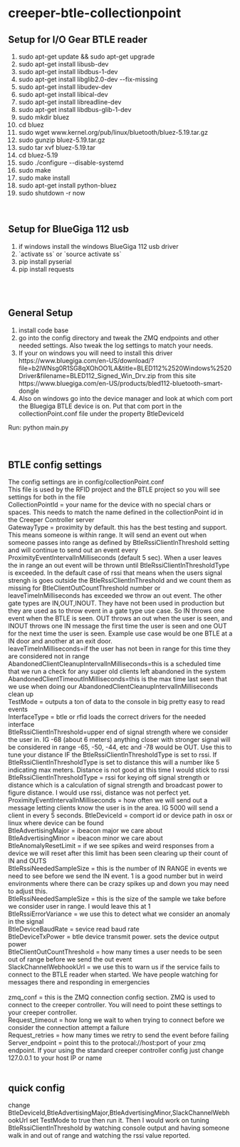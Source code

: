 creeper-btle-collectionpoint
============================

<h2>Setup for I/O Gear BTLE reader</h2>
<ol>
    <li>sudo apt-get update && sudo apt-get upgrade</li>
    <li>sudo apt-get install libusb-dev</li>
    <li>sudo apt-get install libdbus-1-dev</li>
    <li>sudo apt-get install libglib2.0-dev --fix-missing</li>
    <li>sudo apt-get install libudev-dev</li>
    <li>sudo apt-get install libical-dev</li>
    <li>sudo apt-get install libreadline-dev</li>
    <li>sudo apt-get install libdbus-glib-1-dev</li>
    <li>sudo mkdir bluez</li>
    <li>cd bluez</li>
    <li>sudo wget www.kernel.org/pub/linux/bluetooth/bluez-5.19.tar.gz</li>
    <li>sudo gunzip bluez-5.19.tar.gz</li>
    <li>sudo tar xvf bluez-5.19.tar</li>
    <li>cd bluez-5.19</li>
    <li>sudo ./configure --disable-systemd</li>
    <li>sudo make</li>
    <li>sudo make install</li>
    <li>sudo apt-get install python-bluez</li>
    <li>sudo shutdown -r now</li>
</ol>
<br/>
<h2>Setup for BlueGiga 112 usb</h2>
<ol>
    <li>if windows install the windows BlueGiga 112 usb driver</li>
    <li>`activate ss` or `source activate ss`</li>
    <li>pip install pyserial</li>
    <li>pip install requests</li>
</ol>
<br/><br/>
<h2>General Setup</h2>
<ol>
    <li>install code base</li>
    <li>go into the config directory and tweak the ZMQ endpoints and other needed settings. Also tweak the log settings to match your needs.</li>
    <li>If your on windows you will need to install this driver https://www.bluegiga.com/en-US/download/?file=b2lWNsg0R1SG8qXOhOO1LA&title=BLED112%2520Windows%2520Driver&filename=BLED112_Signed_Win_Drv.zip from this site https://www.bluegiga.com/en-US/products/bled112-bluetooth-smart-dongle</li>
    <li>Also on windows go into the device manager and look at which com port the Bluegiga BTLE device is on.  Put that com port in the collectionPoint.conf file under the property BtleDeviceId</li>
</ol>


Run: python main.py
<br/>
<br/>
<br/>
<h2>BTLE config settings</h2>
The config settings are in config/collectionPoint.conf<br/>
This file is used by the RFID project and the BTLE project so you will see settings for both in the file<br/>
CollectionPointId = your name for the device with no special chars or spaces.  This needs to match the name defined in the collectionPoint id in the Creeper Controller server<br/>
GatewayType = proximity by default.  this has the best testing and support.  This means someone is within range.  It will send an event out when someone passes into range as defined by BtleRssiClientInThreshold setting and will continue to send out an event every ProximityEventIntervalInMilliseconds (default 5 sec).  When a user leaves the in range an out event will be thrown until BtleRssiClientInThresholdType is exceeded.  In the default case of rssi that means when the users signal strengh is goes outside the BtleRssiClientInThreshold and we count them as missing for BtleClientOutCountThreshold number or leaveTimeInMilliseconds has exceeded we throw an out event. The other gate types are IN,OUT,INOUT.  They have not been used in production but they are used as to throw event in a gate type use case.  So IN throws one event when the BTLE is seen.  OUT throws an out when the user is seen,  and INOUT throws one IN message the first time the user is seen and one OUT for the next time the user is seen.  Example use case would be one BTLE at a IN door and another at an exit door. <br/>
leaveTimeInMilliseconds=if the user has not been in range for this time they are considered not in range<br/>
AbandonedClientCleanupIntervalInMilliseconds=this is a scheduled time that we run a check for any super old clients left abandoned in the system<br/>
AbandonedClientTimeoutInMilliseconds=this is the max time last seen that we use when doing our AbandonedClientCleanupIntervalInMilliseconds clean up<br/>
TestMode = outputs a ton of data to the console in big pretty easy to read events<br/>
InterfaceType = btle or rfid loads the correct drivers for the needed interface <br/>
BtleRssiClientInThreshold=upper end of signal strength where we consider the user in.  IG -68 (about 6 meters) anything closer with stronger signal will be considered in range -65, -50, -44, etc and -78 would be OUT.  Use this to tune your distance IF the BtleRssiClientInThresholdType is set to rssi.  If BtleRssiClientInThresholdType is set to distance this will a number like 5 indicating max meters.  Distance is not good at this time I would stick to rssi<br/>
BtleRssiClientInThresholdType = rssi for keying off signal strength or distance which is a calculation of signal strength and broadcast power to figure distance.  I would use rssi, distance was not perfect yet.<br/>
ProximityEventIntervalInMilliseconds = how often we will send out a message letting clients know the user is in the area.  IG 5000 will send a client in every 5 seconds.
BtleDeviceId = comport id or device path in osx or linux where device can be found<br/>
BtleAdvertisingMajor = ibeacon major we care about<br/>
BtleAdvertisingMinor = ibeacon minor we care about<br/>
BtleAnomalyResetLimit = if we see spikes and weird responses from a device we will reset after this limit has been seen clearing up their count of IN and OUTS<br/>
BtleRssiNeededSampleSize = this is the number of IN RANGE in events we need to see before we send the IN event.  1 is a good number but in weird environments where there can be crazy spikes up and down you may need to adjust this.<br/>
BtleRssiNeededSampleSize = this is the size of the sample we take before we consider user in range.  I would leave this at 1<br/>
BtleRssiErrorVariance = we use this to detect what we consider an anomaly in the signal<br/>
BtleDeviceBaudRate = sevice read baud rate<br/>
BtleDeviceTxPower = btle device transmit power.  sets the device output power</br>
BtleClientOutCountThreshold = how many times a user needs to be seen out of range before we send the out event</br>
SlackChannelWebhookUrl = we use this to warn us if the service fails to connect to the BTLE reader when started.  We have people watching for messages there and responding in emergencies</br>
<br/>
zmq_conf = this is the ZMQ connection config section.  ZMQ is used to connect to the creeper controller.  You will need to point these settings to your creeper controller.<br/>
Request_timeout = how long we wait to when trying to connect before we consider the connection attempt a failure</br>
Request_retries = how many times we retry to send the event before failing<br/>
Server_endpoint = point this to the protocal://host:port of your zmq endpoint.  If your using the standard creeper controller config just change 127.0.0.1 to your host IP or name</br>
<br/>
<h2>quick config</h2>
change BtleDeviceId,BtleAdvertisingMajor,BtleAdvertisingMinor,SlackChannelWebhookUrl set TestMode to true then run it.  Then I would work on tuning BtleRssiClientInThreshold by watching console output and having someone walk in and out of range and watching the rssi value reported.
